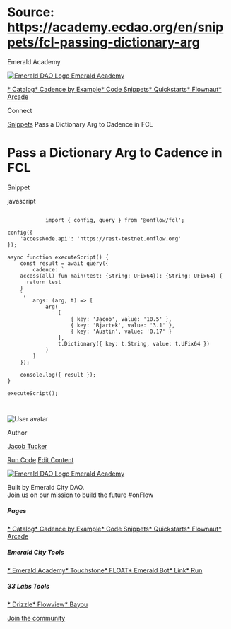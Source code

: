 # Source: https://academy.ecdao.org/en/snippets/fcl-passing-dictionary-arg

Emerald Academy





[![Emerald DAO Logo](/ea-logo.png)
Emerald Academy](/en/)


[* Catalog](/en/catalog)[* Cadence by Example](/en/cadence-by-example)[* Code Snippets](/en/snippets)[* Quickstarts](/en/quickstarts)[* Flownaut](https://flownaut.ecdao.org)[* Arcade](https://arcade.ecdao.org)

Connect



[Snippets](/en/snippets)
Pass a Dictionary Arg to Cadence in FCL

# Pass a Dictionary Arg to Cadence in FCL

Snippet

javascript

```
		
			import { config, query } from '@onflow/fcl';

config({
	'accessNode.api': 'https://rest-testnet.onflow.org'
});

async function executeScript() {
	const result = await query({
		cadence: `
    access(all) fun main(test: {String: UFix64}): {String: UFix64} {
      return test
    }
    `,
		args: (arg, t) => [
			arg(
				[
					{ key: 'Jacob', value: '10.5' },
					{ key: 'Bjartek', value: '3.1' },
					{ key: 'Austin', value: '0.17' }
				],
				t.Dictionary({ key: t.String, value: t.UFix64 })
			)
		]
	});

	console.log({ result });
}

executeScript();
		 
	
```

![User avatar](/avatars/jacob.jpeg)

Author

[Jacob Tucker](https://twitter.com/jacobmtucker)

[Run Code](https://codesandbox.io/s/fcl-dictionary-arg-zd789r?file=/src/index.js:0-596)
[Edit Content](https://github.com/emerald-dao/emerald-academy-v2/tree/main/src/lib/content/snippets/fcl-passing-dictionary-arg/readme.md)



[![Emerald DAO Logo](/ea-logo.png)
Emerald Academy](/en/)

Built by Emerald City DAO.  
[Join us](https://discord.gg/emerald-city-906264258189332541) on our mission to build the future #onFlow

##### Pages

[* Catalog](/en/catalog)[* Cadence by Example](/en/cadence-by-example)[* Code Snippets](/en/snippets)[* Quickstarts](/en/quickstarts)[* Flownaut](https://flownaut.ecdao.org)[* Arcade](https://arcade.ecdao.org)


##### Emerald City Tools

[* Emerald Academy](https://academy.ecdao.org/)[* Touchstone](https://touchstone.city/)[* FLOAT](https://floats.city/)[* Emerald Bot](https://bot.ecdao.org/)[* Link](https://link.ecdao.org/)[* Run](https://run.ecdao.org/)


##### 33 Labs Tools

[* Drizzle](https://drizzle33.app/)[* Flowview](https://flowview.app/)[* Bayou](https://bayou33.app/)

[Join the community](https://discord.gg/emerald-city-906264258189332541)